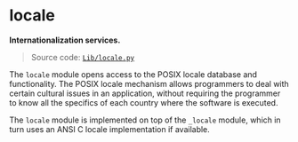 # locale

**Internationalization services.**

> Source code: [`Lib/locale.py`](https://github.com/python/cpython/tree/3.13/Lib/locale.py)

The `locale` module opens access to the POSIX locale database and functionality. The POSIX locale mechanism allows programmers to deal with certain cultural issues in an application, without requiring the programmer to know all the specifics of each country where the software is executed.

The `locale` module is implemented on top of the `_locale` module, which in turn uses an ANSI C locale implementation if available.
